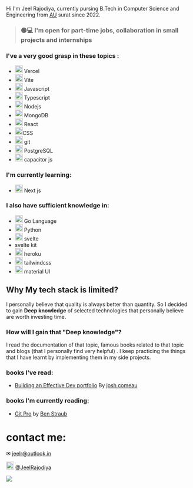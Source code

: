 Hi I'm Jeel Rajodiya, currently pursing B.Tech in Computer Science and Engineering from [AU](https://ahduni.edu.in/) surat since 2022. 

> ### 🟢💻 **I'm open for part-time jobs, collaboration in small projects and internships** 

### I've a very good grasp in these topics :
- <a href="https://vercel.com/" title="vercel"><img src="https://github.com/get-icon/geticon/raw/master/icons/vercel.svg" alt="vercel" width="21px" height="21px"></a> Vercel
- <a href="https://vitejs.dev/" title="Vite"><img src="https://github.com/get-icon/geticon/raw/master/icons/vite.svg" alt="Vite" width="21px" height="21px"></a> Vite
- <a href="https://developer.mozilla.org/en-US/docs/Web/JavaScript" title="JavaScript"><img src="https://github.com/get-icon/geticon/raw/master/icons/javascript.svg" alt="JavaScript" width="21px" height="21px"></a>   Javascript  
- <a href="https://www.typescriptlang.org/" title="Typescript"><img src="https://github.com/get-icon/geticon/raw/master/icons/typescript-icon.svg" alt="Typescript" width="21px" height="21px"></a> Typescript
- <a href="https://nodejs.org/" title="Node.js"><img src="https://github.com/get-icon/geticon/raw/master/icons/nodejs-icon.svg" alt="Node.js" width="21px" height="21px"></a> Nodejs
- <a href="https://www.mongodb.org/" title="MongoDB"><img src="https://github.com/get-icon/geticon/raw/master/icons/mongodb-icon.svg" alt="MongoDB" width="21px" height="21px"></a> MongoDB
- <a href="https://reactjs.org/" title="React"><img src="https://github.com/get-icon/geticon/raw/master/icons/react.svg" alt="React" width="21px" height="21px"></a> React
- <a href="https://www.w3.org/TR/CSS/" title="CSS3"><img src="https://github.com/get-icon/geticon/raw/master/icons/css-3.svg" alt="CSS3" width="21px" height="21px"></a>CSS
- <a href="https://git-scm.com/" title="Git"><img src="https://github.com/get-icon/geticon/raw/master/icons/git-icon.svg" alt="Git" width="21px" height="21px"></a> git
- <a href="https://www.postgresql.org/" title="PostgreSQL"><img src="https://github.com/get-icon/geticon/raw/master/icons/postgresql.svg" alt="PostgreSQL" width="21px" height="21px"></a> PostgreSQL
- <a href="https://https://capacitorjs.com/" title="capacitor js"><img src="https://github.com/get-icon/geticon/raw/master/icons/capacitorjs-icon.svg" alt="capacitor js" width="21px" height="21px"></a> capacitor js

### I'm currently learning: 
- <a href="https://https://https://nextjs.org//" title="next js"><img src="https://github.com/get-icon/geticon/raw/master/icons/nextjs-icon.svg" alt="nextjs" width="21px" height="21px"></a>  Next js

###  I also have sufficient knowledge in:
- <a href="https://golang.org/" title="Go"><img src="https://github.com/get-icon/geticon/raw/master/icons/go.svg" alt="go" width="21px" height="21px"></a>  Go Language
- <a href="https://python.org/" title="python"><img src="https://github.com/get-icon/geticon/raw/master/icons/python.svg" alt="python" width="21px" height="21px"></a>  Python
- <a href="https://https://svelte.dev/" title="svelte"><img src="https://github.com/get-icon/geticon/raw/master/icons/svelte-icon.svg" alt="svelte" width="21px" height="21px"></a> svelte
- svelte kit
- <a href="https://https://heroku.com/" title="heroku"><img src="https://github.com/get-icon/geticon/raw/master/icons/heroku-icon.svg" alt="heroku" width="21px" height="21px"></a> heroku
- <a href="https://tailwindcss.com/" title="Tailwind CSS"><img src="https://github.com/get-icon/geticon/raw/master/icons/tailwindcss-icon.svg" alt="Tailwind CSS" width="21px" height="21px"></a> tailwindcss
- <a href="https://material-ui.com/" title="Material UI"><img src="https://github.com/get-icon/geticon/raw/master/icons/material-ui.svg" alt="Material UI" width="21px" height="21px"></a> material UI

## Why My tech stack is limited?
I personally believe that quality is always better than quantity. So I decided to gain **Deep knowledge**  of selected technologies that personally believe are worth investing time.

### How will I gain that "Deep knowledge"?
I read the documentation of that topic, famous books related to that topic and blogs (that I personally find very helpful) . 
I keep practicing the things that I have learnt by implementing them in my side projects. 

### books I've read:
- [Building an Effective Dev portfolio](https://www.joshwcomeau.com/effective-portfolio/) By [josh comeau](https://twitter.com/joshwcomeau)

### books I'm currently reading:
- [Git Pro](https://git-scm.com/book/en/v2)  by [Ben Straub](https://www.amazon.com/Ben-Straub/e/B00OP1XH96/ref=dp_byline_cont_book_2)

# contact me:
✉ jeelr@outlook.in

 <a href="https://telegram.me/jeelrajodiya/" title="telegram"><img src="https://github.com/get-icon/geticon/raw/master/icons/telegram.svg" alt="telegram" width="21px" height="21px"></a> [@JeelRajodiya](https://telegram.me/jeelrajodiya)


![](https://komarev.com/ghpvc/?username=your-JeelRajodiya)

